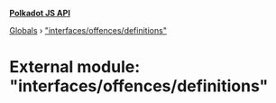 **[Polkadot JS API](../README.md)**

[Globals](../globals.md) › [&quot;interfaces/offences/definitions&quot;](_interfaces_offences_definitions_.md)

# External module: "interfaces/offences/definitions"

